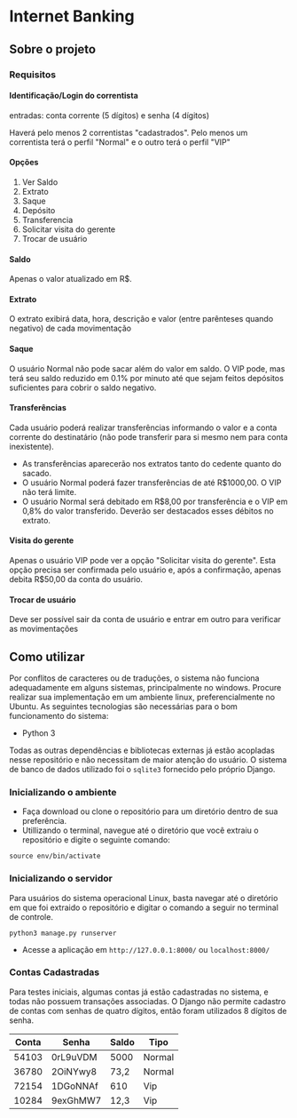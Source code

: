 # Internet Banking


## Sobre o projeto

### Requisitos

#### Identificação/Login do correntista 

entradas: conta corrente (5 dígitos) e senha (4 dígitos)
  
Haverá pelo menos 2 correntistas "cadastrados". Pelo menos um correntista terá o perfil "Normal" e o outro terá o perfil "VIP" 

#### Opções

  1. Ver Saldo
  2. Extrato
  3. Saque
  4. Depósito
  5. Transferencia
  6. Solicitar visita do gerente 
  7. Trocar de usuário

#### Saldo
Apenas o valor atualizado em R$.

#### Extrato
O extrato exibirá data, hora, descrição e valor (entre parênteses quando negativo) de cada movimentação

#### Saque
O usuário Normal não pode sacar além do valor em saldo. O VIP pode, mas terá seu saldo reduzido em 0.1% por minuto até que sejam feitos depósitos suficientes para cobrir o saldo negativo.

#### Transferências
Cada usuário poderá realizar transferências informando o valor e a conta corrente do destinatário (não pode transferir para si mesmo nem para conta inexistente).
- As transferências aparecerão nos extratos tanto do cedente quanto do sacado.
- O usuário Normal poderá fazer transferências de até R$1000,00. O VIP não terá limite. 
- O usuário Normal será debitado em R$8,00 por transferência e o VIP em 0,8% do valor transferido. Deverão ser destacados esses débitos no extrato.

#### Visita do gerente
Apenas o usuário VIP pode ver a opção "Solicitar visita do gerente". Esta opção precisa ser confirmada pelo usuário e, após a confirmação, apenas debita R$50,00 da conta do usuário.

#### Trocar de usuário
Deve ser possível sair da conta de usuário e entrar em outro para verificar as movimentações

## Como utilizar

Por conflitos de caracteres ou de traduções, o sistema não funciona adequadamente em alguns sistemas, principalmente no windows.
Procure realizar sua implementação em um ambiente linux, preferencialmente no Ubuntu.
As seguintes tecnologias são necessárias para o bom funcionamento do sistema:

- Python 3

Todas as outras dependências e bibliotecas externas já estão acopladas nesse repositório e não necessitam de maior atenção do usuário. O sistema de banco de dados utilizado foi o `sqlite3` fornecido pelo próprio Django.

### Inicializando o ambiente

- Faça download ou clone o repositório para um diretório dentro de sua preferência.
- Utillizando o terminal, navegue até o diretório que você extraiu o repositório e digite o seguinte comando:
```
source env/bin/activate
```

### Inicializando o servidor

Para usuários do sistema operacional Linux, basta navegar até o diretório em que foi extraido o repositório e digitar o comando a seguir no terminal de controle.

```
python3 manage.py runserver
```

- Acesse a aplicação em `http://127.0.0.1:8000/` ou `localhost:8000/` 

### Contas Cadastradas

Para testes iniciais, algumas contas já estão cadastradas no sistema, e todas não possuem transações associadas.
O Django não permite cadastro de contas com senhas de quatro dígitos, então foram utilizados 8 dígitos de senha.

| Conta | Senha    | Saldo | Tipo   |
| ----- | -------- | ----- | ------ |
| 54103 | 0rL9uVDM | 5000  | Normal |
| 36780 | 2OiNYwy8 | 73,2  | Normal |
| 72154 | 1DGoNNAf |  610  |  Vip   |
| 10284 | 9exGhMW7 | 12,3  |  Vip   |

